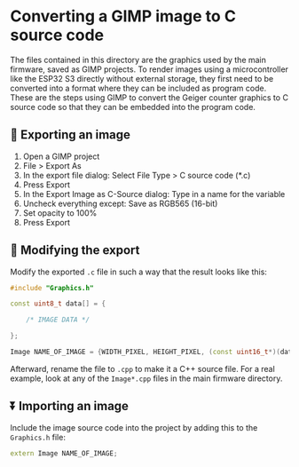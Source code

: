# Converting a GIMP image to C source code

The files contained in this directory are the graphics used by the main firmware, saved as GIMP projects. To render images using a microcontroller like the ESP32 S3 directly without external storage, they first need to be converted into a format where they can be included as program code. These are the steps using GIMP to convert the Geiger counter graphics to C source code so that they can be embedded into the program code.

## 🛫 Exporting an image

1. Open a GIMP project
2. File > Export As
3. In the export file dialog: Select File Type > C source code (*.c)
4. Press Export
5. In the Export Image as C-Source dialog: Type in a name for the variable
6. Uncheck everything except: Save as RGB565 (16-bit)
7. Set opacity to 100%
8. Press Export

## 📝 Modifying the export

Modify the exported `.c` file in such a way that the result looks like this:

```c++
#include "Graphics.h"

const uint8_t data[] = {

    /* IMAGE DATA */

};

Image NAME_OF_IMAGE = {WIDTH_PIXEL, HEIGHT_PIXEL, (const uint16_t*)(data)};
```

Afterward, rename the file to `.cpp` to make it a C++ source file. For a real example, look at any of the `Image*.cpp` files in the main firmware directory.

## ⏬ Importing an image

Include the image source code into the project by adding this to the `Graphics.h` file:

```c++
extern Image NAME_OF_IMAGE;
```